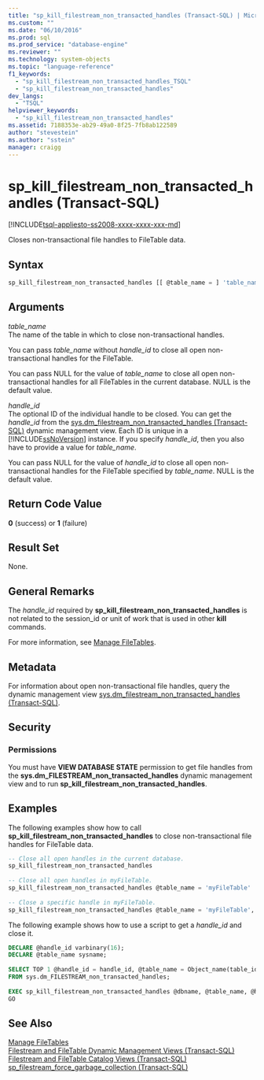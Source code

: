 ```yaml
---
title: "sp_kill_filestream_non_transacted_handles (Transact-SQL) | Microsoft Docs"
ms.custom: ""
ms.date: "06/10/2016"
ms.prod: sql
ms.prod_service: "database-engine"
ms.reviewer: ""
ms.technology: system-objects
ms.topic: "language-reference"
f1_keywords: 
  - "sp_kill_filestream_non_transacted_handles_TSQL"
  - "sp_kill_filestream_non_transacted_handles"
dev_langs: 
  - "TSQL"
helpviewer_keywords: 
  - "sp_kill_filestream_non_transacted_handles"
ms.assetid: 7188353e-ab29-49a0-8f25-7fb8ab122589
author: "stevestein"
ms.author: "sstein"
manager: craigg
---
```

# sp_kill_filestream_non_transacted_handles (Transact-SQL)
[!INCLUDE[tsql-appliesto-ss2008-xxxx-xxxx-xxx-md](../../includes/tsql-appliesto-ss2008-xxxx-xxxx-xxx-md.md)]

  Closes non-transactional file handles to FileTable data.  
  
## Syntax  
  
```sql  
sp_kill_filestream_non_transacted_handles [[ @table_name = ] 'table_name', [[ @handle_id = ] @handle_id]]  
```  
  
## Arguments  
 *table_name*  
 The name of the table in which to close non-transactional handles.  
  
 You can pass *table_name* without *handle_id* to close all open non-transactional handles for the FileTable.  
  
 You can pass NULL for the value of *table_name* to close all open non-transactional handles for all FileTables in the current database. NULL is the default value.  
  
 *handle_id*  
 The optional ID of the individual handle to be closed. You can get the *handle_id* from the [sys.dm_filestream_non_transacted_handles &#40;Transact-SQL&#41;](../../relational-databases/system-dynamic-management-views/sys-dm-filestream-non-transacted-handles-transact-sql.md) dynamic management view. Each ID is unique in a [!INCLUDE[ssNoVersion](../../includes/ssnoversion-md.md)] instance. If you specify *handle_id*, then you also have to provide a value for *table_name*.  
  
 You can pass NULL for the value of *handle_id* to close all open non-transactional handles for the FileTable specified by *table_name*. NULL is the default value.  
  
## Return Code Value  
 **0** (success) or **1** (failure)  
  
## Result Set  
 None.  
  
## General Remarks  
 The *handle_id* required by **sp_kill_filestream_non_transacted_handles** is not related to the session_id or unit of work that is used in other **kill** commands.  
  
 For more information, see [Manage FileTables](../../relational-databases/blob/manage-filetables.md).  
  
## Metadata  
 For information about open non-transactional file handles, query the dynamic management view [sys.dm_filestream_non_transacted_handles &#40;Transact-SQL&#41;](../../relational-databases/system-dynamic-management-views/sys-dm-filestream-non-transacted-handles-transact-sql.md).  
  
## Security  
  
### Permissions  
 You must have **VIEW DATABASE STATE** permission to get file handles from the **sys.dm_FILESTREAM_non_transacted_handles** dynamic management view and to run **sp_kill_filestream_non_transacted_handles**.  
  
## Examples  
 The following examples show how to call **sp_kill_filestream_non_transacted_handles** to close non-transactional file handles for FileTable data.  
  
```sql  
-- Close all open handles in the current database.  
sp_kill_filestream_non_transacted_handles  
  
-- Close all open handles in myFileTable.  
sp_kill_filestream_non_transacted_handles @table_name = 'myFileTable'  
  
-- Close a specific handle in myFileTable.  
sp_kill_filestream_non_transacted_handles @table_name = 'myFileTable', @handle_id = 0xFFFAAADD  
```  
  
 The following example shows how to use a script to get a *handle_id* and close it.  
  
```sql  
DECLARE @handle_id varbinary(16);  
DECLARE @table_name sysname;  
  
SELECT TOP 1 @handle_id = handle_id, @table_name = Object_name(table_id)  
FROM sys.dm_FILESTREAM_non_transacted_handles;  
  
EXEC sp_kill_filestream_non_transacted_handles @dbname, @table_name, @handle_id;  
GO  
```  
  
## See Also  
 [Manage FileTables](../../relational-databases/blob/manage-filetables.md)  
 [Filestream and FileTable Dynamic Management Views (Transact-SQL)](../system-dynamic-management-views/filestream-and-filetable-dynamic-management-views-transact-sql.md)
 <br>[Filestream and FileTable Catalog Views (Transact-SQL)](../system-catalog-views/filestream-and-filetable-catalog-views-transact-sql.md)
 <br>[sp_filestream_force_garbage_collection (Transact-SQL)](filestream-and-filetable-sp-filestream-force-garbage-collection.md)
  
